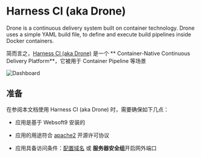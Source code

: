 # Harness CI (aka Drone)

Drone is a continuous delivery system built on container technology. Drone uses a simple YAML build file, to define and execute build pipelines inside Docker containers.

简而言之，[Harness CI (aka Drone)](https://drone.io/) 是一个 ** Container-Native Continuous Delivery Platform**，它被用于 Container Pipeline  等场景


![Dashboard](https://libs.websoft9.com/Websoft9/DocsPicture/zh/drone/drone-gui-websoft9.png)


## 准备

在参阅本文档使用 Harness CI (aka Drone) 时，需要确保如下几点：

- 应用是基于 Websoft9 安装的

- 应用的用途符合 [apache2](https://opensource.org/licenses/Apache-2.0) 开源许可协议

- 应用具备访问条件：[配置域名](./guide/appsetdomain) 或 **服务器安全组**开启网外端口